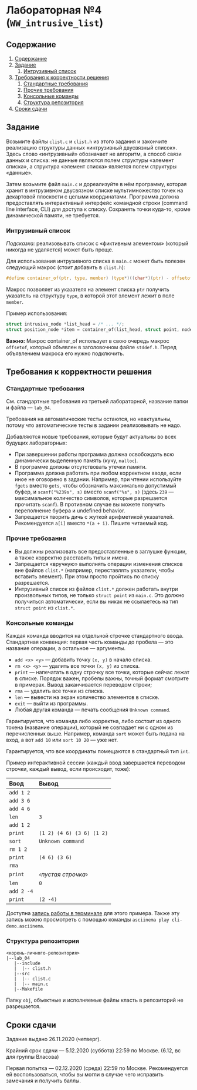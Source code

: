 # Лабораторная №4 (`WW_intrusive_list`)

## Содержание
1. [Содержание](#содержание)
1. [Задание](#задание)
    1. [Интрузивный список](#интрузивный-список)
1. [Требования к корректности решения](#требования-к-корректности-решения)
    1. [Стандартные требования](#стандартные-требования)
    1. [Прочие требования](#прочие-требования)
    1. [Консольные команды](#консольные-команды)
    1. [Структура репозитория](#структура-репозитория)
1. [Сроки сдачи](#сроки-сдачи)

## Задание
Возьмите файлы `clist.c` и `clist.h` из этого задания и закончите
реализацию структуры данных «интрузивный двусвязный список».
Здесь слово «интрузивный» обозначает не алгоритм, а способ связи данных и списка:
не данные являются полем структуры «элемент списка», а структура «элемент списка»
является полем структуры «данные».

Затем возьмите файл `main.c` и дореализуйте в нём программу,
которая хранит в интрузивном двусвязном списке
мультимножество точек на декартовой плоскости с целыми координатами.
Программа должна предоставлять интерактивный интерфейс командной строки
(command line interface, CLI) для доступа к списку.
Сохранять точки куда-то, кроме динамической памяти, не требуется.

### Интрузивный список
*Подсказка:* реализовывать список с «фиктивным элементом» (который никогда
не удаляется) может быть проще.

Для использования интрузивного списка в `main.c` может быть полезен следующий макрос (стоит добавить в `clist.h`):

```c
#define container_of(ptr, type, member) (type*)((char*)(ptr) - offsetof(type, member))
```

Макрос позволяет из указателя на элемент списка `ptr` получить указатель на структуру `type`,
в которой этот элемент лежит в поле `member`.

Пример использования:

```c
struct intrusive_node *list_head = /* ... */;
struct position_node *item = container_of(list_head, struct point, node);
```

**Важно:** Макрос container_of использует в свою очередь макрос `offsetof`, который объявлен в заголовочном файле `stddef.h`. Перед объявлением макроса его нужно подключить. 

## Требования к корректности решения
### Стандартные требования
См. стандартные требования из третьей лабораторной, название папки и файла — `lab_04`.

Требования на автоматические тесты остаются, но неактуальны, потому что автоматические тесты
в задании реализовывать не надо.

Добавляются новые требования, которые будут актуальны во всех будущих лабораторных:

* При завершении работы программа должна освобождать всю динамически выделенную память (кучу, `malloc`).
* В программе должны отсутствовать утечки памяти.
* Программа должна работать при любом корректном вводе, если иное не оговорено в задании.
  Например, при чтении используйте `fgets` вместо `gets`, чтобы обозначить максимально допустимый буфер,
  и `scanf("%239s", s)` вместо `scanf("%s", s)` (здесь `239` — максимальное количество символов,
  которые разрешается прочитать `scanf`).
  В противном случае вы можете получить переполнение буфера и undefined behavior.
* Запрещается творить дичь с жуткой арифметикой указателей.
  Рекомендуется `a[i]` вместо `*(a + i)`.
  Пишите читаемый код.

### Прочие требования
* Вы должны реализовать все предоставленные в заглушке функции,
  а также корректно расставить типы и имена.
* Запрещается «вручную» выполнять операции изменения списков вне 
  файлов `clist.*` (например, переставлять указатели, чтобы вставить элемент).
  При этом просто пройтись по списку разрешается.
* Интрузивный список из файлов `clist.*` должен работать внутри
  произвольных типов, не только `struct point` из `main.c`.
  Это должно получиться автоматически, если вы никак не ссылаетесь
  на тип `struct point` из `clist.*`.

### Консольные команды
Каждая команда вводится на отдельной строчке стандартного ввода.
Стандартная конвенция: первая часть команды до пробела — это название
операции, а остальное — аргументы.

* `add <x> <y>` — добавить точку `(x, y)` в начало списка.
* `rm <x> <y>` — удалить все точки `(x, y)` из списка.
* `print` — напечатать в одну строчку все точки, которые сейчас лежат в списке. Порядок важен, пробелы важны, точный формат смотрите в примерах. Вывод заканчивается переводом строки;
* `rma` — удалить все точки из списка.
* `len` — вывести на экран количество элементов в списке.
* `exit` — выйти из программы.
* Любая другая команда — печать сообщения `Unknown command`.

Гарантируется, что команда либо корректна, либо состоит из одного токена
(название операции), который не совпадает ни с одном из перечисленных выше.
Например, команда `sort` может быть подана на вход,
а вот `add 10` или `sort 10 20` — уже нет.

Гарантируется, что все координаты помещаются в стандартный тип `int`.

Пример интерактивной сессии (каждый ввод завершается переводом строчки, каждый вывод, если происходит, тоже):

| Ввод     | Вывод                   |
|:---      |:---                     |
|`add 1 2` |                         |
|`add 3 6` |                         |
|`add 4 6` |                         |
|`len`     |`3`                      |
|`add 1 2` |                         |
|`print`   |`(1 2) (4 6) (3 6) (1 2)`|
|`sort`    |`Unknown command`        |
|`rm 1 2 ` |                         |
|`print`   |`(4 6) (3 6)`            |
|`rma`     |                         |
|`print`   | *‹пустая строчка›*      |
|`len`     |`0`                      |
|`add 2 -4`|                         |
|`print`   |`(2 -4)`                 |

Доступна [запись работы в терминале](https://asciinema.org/a/BIQKQq5YUsnUh7LUvKekQTT9g) для этого примера.
Также эту запись можно просмотреть с помощью команды `asciinema play cli-demo.asciinema`.

### Структура репозитория
```
<корень-личного-репозитория>
|--lab_04
   |--include
   |  |-- clist.h
   |--src
   |  |-- clist.c
   |  |-- main.c
   |--Makefile
```

Папку `obj`, объектные и исполняемые файлы класть в репозиторий не разрешается.

## Сроки сдачи

Задание выдано 26.11.2020 (четверг).

Крайний срок сдачи — 5.12.2020 (суббота) 22:59 по Москве. (6.12, вс для группы Власова)

Первая попытка — 02.12.2020 (среда) 22:59 по Москве. Рекомендуется ей воспользоваться, чтобы вы могли в случае чего исправить замечания и получить баллы.
